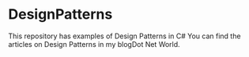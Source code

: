 # DesignPatterns
This repository has examples of Design Patterns in C#
You can find the articles on Design Patterns in my blog<a herf='https://manish4dotnet.blogspot.com/p/design-pattern.html'>Dot Net World.</a>
